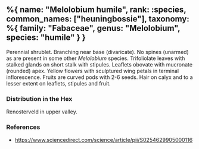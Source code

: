 %{
    name: "Melolobium humile",
    rank: :species,
    common_names: ["heuningbossie"],
    taxonomy: %{
        family: "Fabaceae",
        genus: "Melolobium",
        species: "humile"
    }
}
---

Perennial shrublet. Branching near base (divaricate). No spines (unarmed) as are present in some other *Melolobium* species. Trifoliolate leaves with stalked glands on short stalk with stipules. Leaflets obovate with mucronate (rounded) apex. Yellow flowers with sculptured wing petals in terminal inflorescence. Fruits are curved pods with 2-6 seeds. Hair on calyx and to a lesser extent on leaflets, stipules and fruit.

<!-- read more -->

### Distribution in the Hex

Renosterveld in upper valley.

### References

* https://www.sciencedirect.com/science/article/pii/S0254629905000116